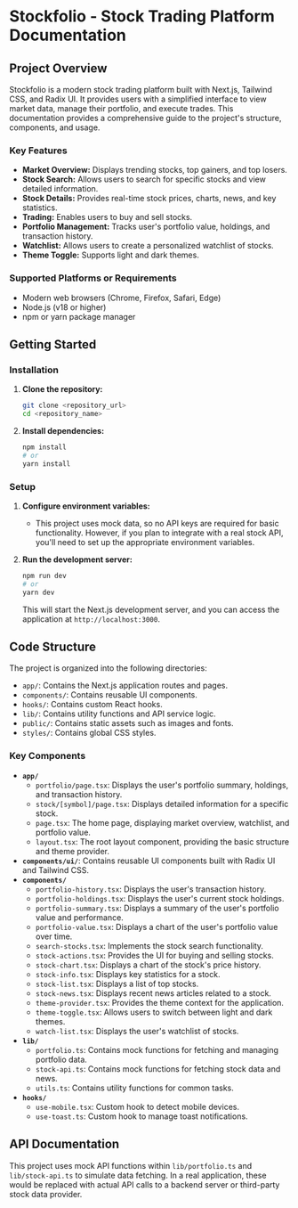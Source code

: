# Stockfolio - Stock Trading Platform Documentation
## Project Overview
Stockfolio is a modern stock trading platform built with Next.js, Tailwind CSS, and Radix UI. It provides users with a simplified interface to view market data, manage their portfolio, and execute trades. This documentation provides a comprehensive guide to the project's structure, components, and usage.
### Key Features
*   **Market Overview:** Displays trending stocks, top gainers, and top losers.
*   **Stock Search:** Allows users to search for specific stocks and view detailed information.
*   **Stock Details:** Provides real-time stock prices, charts, news, and key statistics.
*   **Trading:** Enables users to buy and sell stocks.
*   **Portfolio Management:** Tracks user's portfolio value, holdings, and transaction history.
*   **Watchlist:** Allows users to create a personalized watchlist of stocks.
*   **Theme Toggle:** Supports light and dark themes.
### Supported Platforms or Requirements
*   Modern web browsers (Chrome, Firefox, Safari, Edge)
*   Node.js (v18 or higher)
*   npm or yarn package manager
## Getting Started
### Installation
1.  **Clone the repository:**
    ```bash
    git clone <repository_url>
    cd <repository_name>
    ```
    
2.  **Install dependencies:**
    ```bash
    npm install
    # or
    yarn install
    ```
    
### Setup
1.  **Configure environment variables:**
    *   This project uses mock data, so no API keys are required for basic functionality. However, if you plan to integrate with a real stock API, you'll need to set up the appropriate environment variables.
2.  **Run the development server:**
    ```bash
    npm run dev
    # or
    yarn dev
    ```
    
    This will start the Next.js development server, and you can access the application at `http://localhost:3000`.
## Code Structure
The project is organized into the following directories:
*   `app/`: Contains the Next.js application routes and pages.
*   `components/`: Contains reusable UI components.
*   `hooks/`: Contains custom React hooks.
*   `lib/`: Contains utility functions and API service logic.
*   `public/`: Contains static assets such as images and fonts.
*   `styles/`: Contains global CSS styles.
### Key Components
*   **`app/`**
    *   `portfolio/page.tsx`: Displays the user's portfolio summary, holdings, and transaction history.
    *   `stock/[symbol]/page.tsx`: Displays detailed information for a specific stock.
    *   `page.tsx`: The home page, displaying market overview, watchlist, and portfolio value.
    *   `layout.tsx`: The root layout component, providing the basic structure and theme provider.
*   **`components/ui/`**: Contains reusable UI components built with Radix UI and Tailwind CSS.
*   **`components/`**
    *   `portfolio-history.tsx`: Displays the user's transaction history.
    *   `portfolio-holdings.tsx`: Displays the user's current stock holdings.
    *   `portfolio-summary.tsx`: Displays a summary of the user's portfolio value and performance.
    *   `portfolio-value.tsx`: Displays a chart of the user's portfolio value over time.
    *   `search-stocks.tsx`: Implements the stock search functionality.
    *   `stock-actions.tsx`: Provides the UI for buying and selling stocks.
    *   `stock-chart.tsx`: Displays a chart of the stock's price history.
    *   `stock-info.tsx`: Displays key statistics for a stock.
    *   `stock-list.tsx`: Displays a list of top stocks.
    *   `stock-news.tsx`: Displays recent news articles related to a stock.
    *   `theme-provider.tsx`: Provides the theme context for the application.
    *   `theme-toggle.tsx`: Allows users to switch between light and dark themes.
    *   `watch-list.tsx`: Displays the user's watchlist of stocks.
*   **`lib/`**
    *   `portfolio.ts`: Contains mock functions for fetching and managing portfolio data.
    *   `stock-api.ts`: Contains mock functions for fetching stock data and news.
    *   `utils.ts`: Contains utility functions for common tasks.
*   **`hooks/`**
    *   `use-mobile.tsx`: Custom hook to detect mobile devices.
    *   `use-toast.ts`: Custom hook to manage toast notifications.
## API Documentation
This project uses mock API functions within `lib/portfolio.ts` and `lib/stock-api.ts` to simulate data fetching. In a real application, these would be replaced with actual API calls to a backend server or third-party stock data provider.
